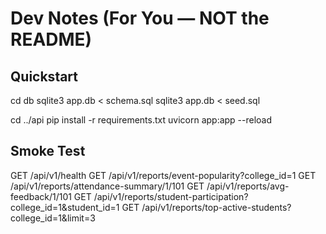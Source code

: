 # Dev Notes (For You — NOT the README)

## Quickstart
cd db
sqlite3 app.db < schema.sql
sqlite3 app.db < seed.sql

cd ../api
pip install -r requirements.txt
uvicorn app:app --reload

## Smoke Test
GET /api/v1/health
GET /api/v1/reports/event-popularity?college_id=1
GET /api/v1/reports/attendance-summary/1/101
GET /api/v1/reports/avg-feedback/1/101
GET /api/v1/reports/student-participation?college_id=1&student_id=1
GET /api/v1/reports/top-active-students?college_id=1&limit=3
